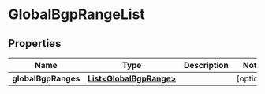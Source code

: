 

# GlobalBgpRangeList


## Properties

| Name | Type | Description | Notes |
|------------ | ------------- | ------------- | -------------|
|**globalBgpRanges** | [**List&lt;GlobalBgpRange&gt;**](GlobalBgpRange.md) |  |  [optional] |




